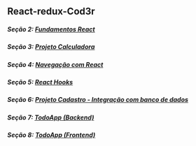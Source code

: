 ## React-redux-Cod3r

##### Seção 2: [Fundamentos React](https://github.com/Roger-Franco/React)

##### Seção 3: [Projeto Calculadora](https://github.com/Roger-Franco/Calculadora)

##### Seção 4: [Navegação com React](https://github.com/Roger-Franco/React-Router)

##### Seção 5: [React Hooks](https://github.com/Roger-Franco/Hooks)

##### Seção 6: [Projeto Cadastro - Integração com banco de dados](https://github.com/Roger-Franco/projeto-cadastro)

##### Seção 7: [TodoApp (Backend)](https://github.com/Roger-Franco/TodoApp-Backend-)

##### Seção 8: [TodoApp (Frontend)](https://github.com/Roger-Franco/TodoApp-Frontend)

